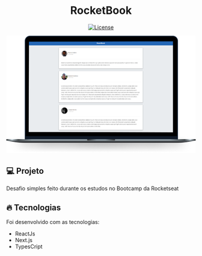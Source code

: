 <h1 align="center">
   RocketBook
</h1

<br>

<p align="center">
  <a href="https://github.com/marlonandrei777/move.it/blob/main/LICENSE.md"><img alt="License" src="https://img.shields.io/static/v1?label=license&message=MIT&color=2467b6&labelColor=0000"></a>
</p>

![](.github/rocketbook.png)

## 💻 Projeto

 Desafio simples feito durante os estudos no Bootcamp da Rocketseat

## 🔥 Tecnologias

Foi desenvolvido com as tecnologias:

- ReactJs
- Next.js
- TypesCript
